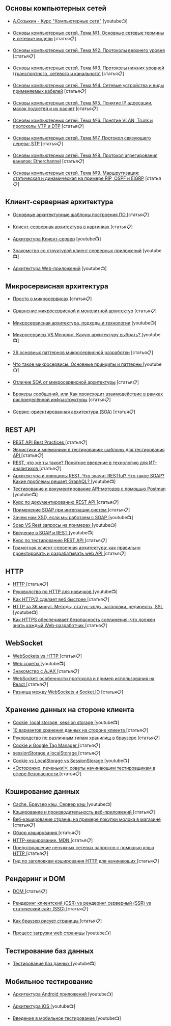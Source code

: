 
## Основы компьютерных сетей
 - [А.Созыкин - Курс "Компьютерные сети"](https://www.youtube.com/watch?v=OLFA0soYGhw&list=PLtPJ9lKvJ4oiNMvYbOzCmWy6cRzYAh9B1) [youtube📺]

 - [Основы компьютерных сетей. Тема №1. Основные сетевые термины и сетевые модели](https://habr.com/ru/post/307252/) [статья📋]
 - [Основы компьютерных сетей. Тема №2. Протоколы верхнего уровня](https://habrahabr.ru/post/307714/) [статья📋]
 - [Основы компьютерных сетей. Тема №3. Протоколы нижних уровней (транспортного, сетевого и канального)](https://habr.com/ru/post/308636/) [статья📋]
 - [Основы компьютерных сетей. Тема №4. Сетевые устройства и виды применяемых кабелей](https://habr.com/ru/post/312340/) [статья📋]
 - [Основы компьютерных сетей. Тема №5. Понятие IP адресации, масок подсетей и их расчет](https://habr.com/ru/post/314484/) [статья📋]
 - [Основы компьютерных сетей. Тема №6. Понятие VLAN, Trunk и протоколы VTP и DTP](https://habr.com/ru/post/319080/) [статья📋]
 - [Основы компьютерных сетей. Тема №7. Протокол связующего дерева: STP](https://habr.com/ru/post/321132/) [статья📋]
- [Основы компьютерных сетей. Тема №8. Протокол агрегирования каналов: Etherchannel](https://habr.com/ru/post/334778/) [статья📋]
- [Основы компьютерных сетей. Тема №9. Маршрутизация: статическая и динамическая на примере RIP, OSPF и EIGRP](https://habr.com/ru/post/335090/) [статья📋]
## Клиент-серверная архитектура

 - [Основные архитектурные шаблоны построения ПО
](https://habr.com/ru/company/ruvds/blog/699648/) [статья📋]

 - [Клиент-серверная архитектура в картинках
](https://habr.com/ru/post/495698/) [статья📋]
 - [Архитектура Клиент-сервер](https://www.youtube.com/watch?v=RBml4tRP500&t=1370s) [youtube📺]

 - [Знакомство со структурой клиент серверных приложений](https://www.youtube.com/watch?v=RL_aSbRzHFs) [youtube📺]

 - [Архитектура Web-приложений](https://www.youtube.com/watch?v=9mZmc6a0tmM&t=721s) [youtube📺]
 
## Микросервисная архитектура
 - [Просто о микросервисах](https://habr.com/ru/company/raiffeisenbank/blog/346380/) [статья📋]
 - [Сравнение микросервисной и монолитной архитектур](https://www.atlassian.com/ru/microservices/microservices-architecture/microservices-vs-monolith) [статья📋]
 - [Микросервисная архитектура, подходы и технологии](https://www.youtube.com/watch?v=FF-GZ7iipwc) [youtube📺]
  - [Микросервисы VS Монолит. Какую архитектуру выбрать?
](https://www.youtube.com/watch?v=PmIrrFqOfn8) [youtube📺]

 - [26 основных паттернов микросервисной разработки](https://mcs.mail.ru/blog/26-osnovnyh-patternov-mikroservisnoj-razrabotki) [статья📋]
 - [Что такое микросервисы. Основные принципы и паттерны
](https://www.youtube.com/watch?v=uKtRSmO8ALk) [youtube📺]
 - [Отличие SOA от микросервисной архитектуры](https://microarch.ru/blog/soa-vs-msa) [статья📋]

 - [Брокеры сообщений, или Как происходит взаимодействие в рамках распределённой инфраструктуры](https://habr.com/ru/company/sberbank/blog/669456/) [статья📋]

 - [Сервис-ориентированная архитектура (SOA)](https://habr.com/ru/company/vk/blog/342526/) [статья📋]
## REST API


  - [REST API Best Practices
](https://habr.com/ru/post/351890/) [статья📋]
 - [Эвристики и мнемоники в тестировании: шаблоны для тестирования API
](https://dou.ua/lenta/columns/testing-heuristics-mnemonics-2/?from=similar_posts) [статья📋]
 - [REST, что же ты такое? Понятное введение в технологию для ИТ-аналитиков
](https://habr.com/ru/post/590679/) [статья📋]
 - [Архитектура и принципы REST. Что значит RESTful? Что такое SOAP? Какие проблемы решает GraphQL?
](https://www.youtube.com/watch?v=we4NVJtY_4E) [youtube📺]
 - [Тестирование и документирование API-методов с помощью Postman
](https://www.youtube.com/watch?v=0WPmRyqERgY&list=PLQGve2f3j-H2v5N59plAhHwnA5PwcMuVG) [youtube📺]
 - [Курс по документированию REST API
](https://starkovden.github.io/index.html) [статья📋]
 - [Применение SOAP при интеграции систем
](https://systems.education/soap-integration) [статья📋]
 - [Зачем нам XSD, если мы работаем с SOAP
](https://www.youtube.com/watch?v=RlHrfdzJwMM) [youtube📺]
 - [Soap VS Rest запросы на примерах
](https://www.youtube.com/watch?v=C2TMZeRdLKw) [youtube📺]
 - [Введение в SOAP и REST
](hhttps://www.youtube.com/watch?v=2YWfJHDNQy0) [youtube📺]
 - [Курс по тестированию REST API
](https://www.andreyolegovich.ru/qa/api_testing.php) [статья📋]
 - [Грамотная клиент-серверная архитектура: как правильно проектировать и разрабатывать web API
](https://tproger.ru/articles/web-api/) [статья📋]


## HTTP 


 - [HTTP
](https://ru.wikipedia.org/wiki/HTTP) [статья📋]
 - [Руководство по HTTP для новичков
](https://www.youtube.com/watch?v=iS-D5jZ_c24&t) [youtube📺]
 - [Как HTTP/2 сделает веб быстрее
](https://habr.com/ru/company/nix/blog/304518/) [статья📋]
 - [HTTP за 36 минут. Методы, статус-коды, заголовки, редиректы, SSL
](https://www.youtube.com/watch?v=PpdQQjPS0MA&t) [youtube📺]
 - [Как HTTPS обеспечивает безопасность соединения: что должен знать каждый Web-разработчик
](https://habr.com/ru/post/188042/) [статья📋]

## WebSocket
 - [WebSockets vs HTTP
](https://webformyself.com/websockets-vs-http/) [статья📋]
 - [Web сокеты 
](https://www.youtube.com/watch?v=TxVriqBkqbM&t=2s) [youtube📺]
 - [Знакомство с AJAX
](https://webformyself.com/znakomstvo-s-ajax-dlya-front-end-dizajnerov-osnovy-ajax/) [статья📋]
 - [WebSocket: особенности протокола и пример использования на React
](https://tproger.ru/articles/websocket-osobennosti-protokola-i-primer-ispolzovanija-na-react/) [статья📋]
 - [Разница между WebSockets и Socket.IO](https://habr.com/ru/post/498996/) [статья📋]


## Хранение данных на стороне клиента
 - [Cookie, local storage, session storage
](https://www.youtube.com/watch?v=6OGVhOanIHs&t) [youtube📺]
 - [10 вариантов хранения данных на стороне клиента
](https://webformyself.com/10-variantov-xraneniya-dannyx-na-storone-klienta/) [статья📋]
 - [Руководство по различным типам хранилищ в браузере
](https://webformyself.com/rukovodstvo-po-razlichnym-tipam-xranilishh-v-brauzere/) [статья📋]
 - [Cookie и Google Tag Manager
](https://osipenkov.ru/cookie-gtm/) [статья📋]
 - [sessionStorage и localStorage
](https://osipenkov.ru/localstorage-sessionstorage/) [статья📋]
 - [Cookie vs LocalStorage vs SessionStorage
](https://www.youtube.com/watch?v=pmd8D_YZ0BE) [youtube📺]
 - [«Осторожно, печеньки!»: советы начинающим тестировщикам в сфере безопасности
](https://habr.com/ru/company/redmadrobot/blog/544198/) [статья📋]

## Кэширование данных
 - [Cache. Браузер кэш, Сервер кэш
](https://www.youtube.com/watch?v=6OGVhOanIHs&t) [youtube📺]
 - [Кэширование и производительность веб-приложений
](https://habr.com/ru/company/ruvds/blog/350310/) [статья📋]
 - [Веб-кэширование страниц на примере покупки молока в магазине
](https://webformyself.com/veb-keshirovanie-stranic-primer/) [статья📋]
 - [Обзор кэширования
](https://aws.amazon.com/ru/caching/) [статья📋]
 - [HTTP-кеширование. MDN
](https://developer.mozilla.org/ru/docs/Web/HTTP/Caching) [статья📋]
 - [Предотвращение ненужных сетевых запросов с помощью кэша HTTP
](https://web.dev/i18n/ru/http-cache/) [статья📋]
 - [Гид по заголовкам кэширования HTTP для начинающих
](https://habr.com/ru/post/253121/) [статья📋]




## Рендеринг и DOM
 - [DOM
](https://doka.guide/js/dom/) [статья📋]

 - [Рендеринг клиентский (CSR) vs рендеринг серверный (SSR) vs статический сайт (SSG)
](https://webformyself.com/rendering-klientskij-csr-vs-rendering-servernyj-ssr-vs-staticheskij-sajt-ssg/) [статья📋]

 - [Как браузер рисует страницы
](https://doka.guide/js/how-the-browser-creates-pages/) [статья📋]

 - [Процесс загрузки web страницы](https://www.youtube.com/watch?v=RTKYr-AJ3KQ&t=1900s) [youtube📺]

## Тестирование баз данных 
 - [Тестирование баз данных
](https://www.youtube.com/watch?v=jBvkN8_c7t8&t=654s) [youtube📺]

## Мобильное тестирование

 - [Архитектура Android приложений
](https://www.youtube.com/playlist?list=PLvItDmb0sZw8CjXIxOcj-mbn7ZCCnL3rd) [youtube📺]

 - [Архитектура iOS
](https://www.youtube.com/watch?v=PiUD2ep63Ws&list=PL8X2nqRlWfaZIPOPN-_bf0iYUDvZK8ZgS&index=1) [youtube📺]
 - [Введение в мобильное тестирование
](https://www.youtube.com/watch?v=s5wPHFjqOiE&t) [youtube📺]


